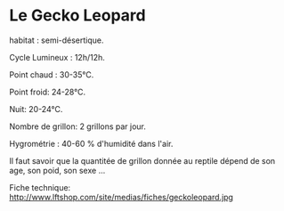 # Le Gecko Leopard

habitat : semi-désertique. 

Cycle Lumineux : 12h/12h. 

Point chaud : 30-35°C. 

Point froid: 24-28°C. 

Nuit: 20-24°C. 

Nombre de grillon: 2 grillons par jour. 

Hygrométrie : 40-60 % d'humidité dans l'air.

Il faut savoir que la quantitée de grillon donnée au reptile dépend de son age, son poid, son sexe ...

Fiche technique: http://www.lftshop.com/site/medias/fiches/geckoleopard.jpg
